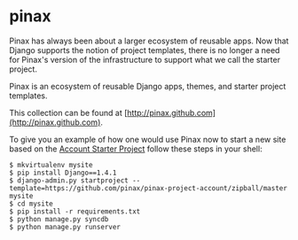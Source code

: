 # pinax

Pinax has always been about a larger ecosystem of reusable apps. Now that
Django supports the notion of project templates, there is no longer a
need for Pinax's version of the infrastructure to support what we call
the starter project.

Pinax is an ecosystem of reusable Django apps, themes, and starter project
templates.

This collection can be found at [http://pinax.github.com](http://pinax.github.com).

To give you an example of how one would use Pinax now to start a new
site based on the [Account Starter Project](https://github.com/pinax/pinax-project-account) follow these steps in your shell:

    $ mkvirtualenv mysite
    $ pip install Django==1.4.1
    $ django-admin.py startproject --template=https://github.com/pinax/pinax-project-account/zipball/master mysite
    $ cd mysite
    $ pip install -r requirements.txt
    $ python manage.py syncdb
    $ python manage.py runserver
